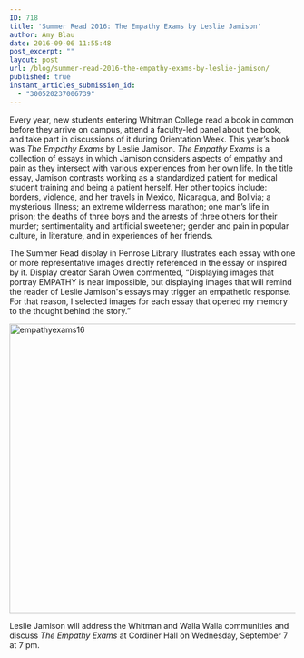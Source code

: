 ```yaml
---
ID: 718
title: 'Summer Read 2016: The Empathy Exams by Leslie Jamison'
author: Amy Blau
date: 2016-09-06 11:55:48
post_excerpt: ""
layout: post
url: /blog/summer-read-2016-the-empathy-exams-by-leslie-jamison/
published: true
instant_articles_submission_id:
  - "300520237006739"
---
```

Every year, new students entering Whitman College read a book in common before they arrive on campus, attend a faculty-led panel about the book, and take part in discussions of it during Orientation Week. This year’s book was <i>The Empathy Exams </i>by Leslie Jamison. <i>The Empathy Exams</i> is a collection of essays in which Jamison considers aspects of empathy and pain as they intersect with various experiences from her own life. In the title essay, Jamison contrasts working as a standardized patient for medical student training and being a patient herself. Her other topics include: borders, violence, and her travels in Mexico, Nicaragua, and Bolivia; a mysterious illness; an extreme wilderness marathon; one man’s life in prison; the deaths of three boys and the arrests of three others for their murder; sentimentality and artificial sweetener; gender and pain in popular culture, in literature, and in experiences of her friends.

The Summer Read display in Penrose Library illustrates each essay with one or more representative images directly referenced in the essay or inspired by it. Display creator Sarah Owen commented, “Displaying images that portray EMPATHY is near impossible, but displaying images that will remind the reader of Leslie Jamison's essays may trigger an empathetic response. For that reason, I selected images for each essay that opened my memory to the thought behind the story.”

<img class="alignnone size-full wp-image-719" src="https://library.whitman.edu/blog/wp-content/uploads/sites/4/2016/09/empathyexams16.png" alt="empathyexams16" width="1273" height="510" />

Leslie Jamison will address the Whitman and Walla Walla communities and discuss <i>The Empathy Exams</i> at Cordiner Hall on Wednesday, September 7 at 7 pm.